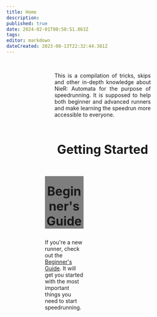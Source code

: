 ```yaml
---
title: Home
description: 
published: true
date: 2024-02-01T00:50:51.863Z
tags: 
editor: markdown
dateCreated: 2023-08-13T22:32:44.381Z
---
```


<!--<p style="text-align:center;
          font-size:2rem;
          font-weight:bold;">Welcome to the NieR: Automata Speedrun Wiki</p>-->
<br>
<p style="text-align:justify; width:50%; margin-left:25%;">This is a compilation of tricks, skips and other in-depth knowledge about NieR: Automata for the purpose of speedrunning. It is supposed to help both beginner and advanced runners and make learning the speedrun more accessible to everyone.</p>
<br>
<p style="text-align:center; font-size:2rem; font-weight:bold;">Getting Started</p>

<div style="width:20%; margin-left:20%; margin-top:50px;">
  <a href="/intro/beginner-guide" style="text-decoration: none;">
    <div style="background-image:url(/assets/home/beginner-thumbnail.jpg);
                height:150px;
                background-size: contain;
                text-align:center;">
      <div style="padding-top:20px;
                  font-size:2rem;
                  font-weight:bold;
                  background-color:rgba(0, 0, 0, 0.5);">Beginner's Guide</div>
    </div>
  </a>
  <p style="text-align:left;">If you're a new runner, check out the <a href="/intro/beginner-guide">Beginner's Guide</a>. It will get you started with the most important things you need to start speedrunning.</p>
</div>